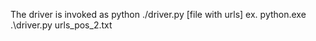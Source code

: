 The driver is invoked as python ./driver.py [file with urls]
ex.  python.exe .\driver.py urls_pos_2.txt
